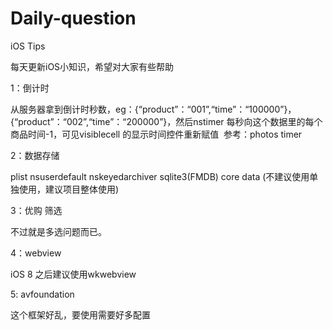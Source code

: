 # Daily-question
iOS Tips

每天更新iOS小知识，希望对大家有些帮助

1：倒计时

从服务器拿到倒计时秒数，eg：{“product”：“001”,“time”：“100000”}，{“product”：“002”,“time”：“200000”}，然后nstimer 每秒向这个数据里的每个商品时间-1，可见visiblecell 的显示时间控件重新赋值  参考：photos timer

2：数据存储

plist  nsuserdefault  nskeyedarchiver  sqlite3(FMDB)  core data (不建议使用单独使用，建议项目整体使用)

3：优购 筛选

不过就是多选问题而已。

4：webview 

iOS 8 之后建议使用wkwebview  

5: avfoundation 

这个框架好乱，要使用需要好多配置


